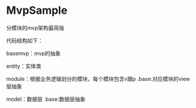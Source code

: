 # MvpSample

分模块的mvp架构最简版

代码结构如下：
  
  basemvp：mvp的抽象

  entity：实体类

  module：根据业务逻辑划分的模块，每个模块包含v跟p
        .base:对应模块的view层抽象

  model：数据层
        .base:数据层抽象
